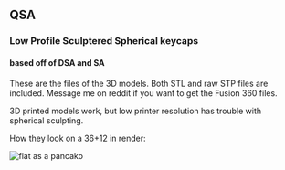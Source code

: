 ## QSA

### Low Profile Sculptered Spherical keycaps
#### based off of DSA and SA

These are the files of the 3D models.
Both STL and raw STP files are included.
Message me on reddit if you want to get the Fusion 360 files.

3D printed models work, but low printer resolution has trouble with spherical sculpting.

How they look on a 36+12 in render:

![flat as a pancako](https://i.imgur.com/a4u5q0H.png)
